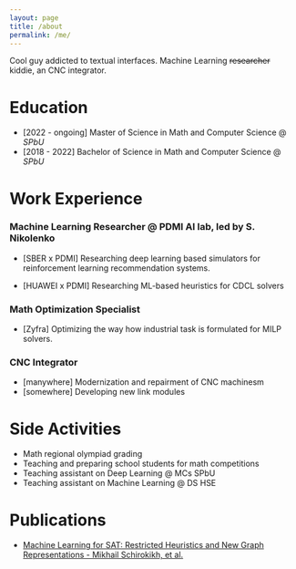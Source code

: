 ```yaml
---
layout: page
title: /about
permalink: /me/
---
```


Cool guy addicted to textual interfaces.
Machine Learning ~~researcher~~ kiddie, an CNC integrator.

# Education
* [2022 - ongoing] Master of Science in Math and Computer Science @ *SPbU*
* [2018 - 2022] Bachelor of Science in Math and Computer Science @ *SPbU*

# Work Experience

### Machine Learning Researcher @ PDMI AI lab, led by S. Nikolenko
* [SBER x PDMI] Researching deep learning based simulators for 
				reinforcement learning recommendation systems.

* [HUAWEI x PDMI] Researching ML-based heuristics for CDCL solvers

### Math Optimization Specialist
* [Zyfra] Optimizing the way how industrial task is formulated for MILP solvers.

### CNC Integrator
* [manywhere] Modernization and repairment of CNC machinesm
* [somewhere] Developing new link modules

# Side Activities
* Math regional olympiad grading
* Teaching and preparing school students for math competitions
* Teaching assistant on Deep Learning @ MCs SPbU
* Teaching assistant on Machine Learning @ DS HSE 

# Publications
* [Machine Learning for SAT: Restricted Heuristics and New Graph Representations
		- Mikhail Schirokikh, et al.](https://arxiv.org/abs/2307.09141)
